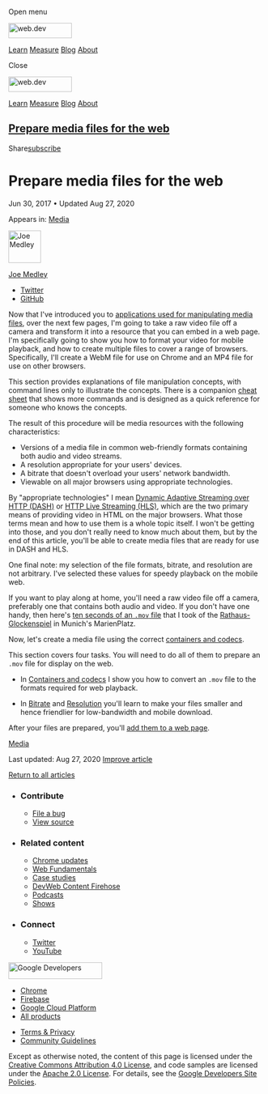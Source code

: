 <span class="w-tooltip w-tooltip--left">Open menu</span>

<a href="/" class="gc-analytics-event header-default__logo-link"><img src="/images/lockup.svg" alt="web.dev" class="header-default__logo" width="125" height="30" /></a>

<a href="/learn/" class="gc-analytics-event header-default__link">Learn</a> <a href="/measure/" class="gc-analytics-event header-default__link">Measure</a> <a href="/blog/" class="gc-analytics-event header-default__link">Blog</a> <a href="/about/" class="gc-analytics-event header-default__link">About</a>

<span class="w-tooltip">Close</span>

<a href="/" class="gc-analytics-event"><img src="/images/lockup.svg" alt="web.dev" class="drawer-default__logo" width="125" height="30" /></a>

<a href="/learn/" class="gc-analytics-event drawer-default__link">Learn</a> <a href="/measure/" class="gc-analytics-event drawer-default__link">Measure</a> <a href="/blog/" class="gc-analytics-event drawer-default__link">Blog</a> <a href="/about/" class="gc-analytics-event drawer-default__link">About</a>

<a href="#prepare-media-files-for-the-web" class="w-toc__header--link">Prepare media files for the web</a>
----------------------------------------------------------------------------------------------------------

Share<a href="/newsletter/" class="gc-analytics-event w-actions__fab w-actions__fab--subscribe"><span>subscribe</span></a>

Prepare media files for the web
===============================

Jun 30, 2017 <span class="w-author__separator">•</span> Updated Aug 27, 2020

<span class="w-post-signpost__title">Appears in:</span> <a href="/media" class="w-post-signpost__link">Media</a>

[<img src="https://web-dev.imgix.net/image/admin/ynJFmvKEbD9diZZsTdkD.jpg?auto=format&amp;fit=crop&amp;h=64&amp;w=64" alt="Joe Medley" class="w-author__image" sizes="(min-width: 64px) 64px, calc(100vw - 48px)" srcset="https://web-dev.imgix.net/image/admin/ynJFmvKEbD9diZZsTdkD.jpg?fit=crop&amp;h=64&amp;w=64&amp;auto=format&amp;dpr=1&amp;q=75, https://web-dev.imgix.net/image/admin/ynJFmvKEbD9diZZsTdkD.jpg?fit=crop&amp;h=64&amp;w=64&amp;auto=format&amp;dpr=2&amp;q=50 2x, https://web-dev.imgix.net/image/admin/ynJFmvKEbD9diZZsTdkD.jpg?fit=crop&amp;h=64&amp;w=64&amp;auto=format&amp;dpr=3&amp;q=35 3x, https://web-dev.imgix.net/image/admin/ynJFmvKEbD9diZZsTdkD.jpg?fit=crop&amp;h=64&amp;w=64&amp;auto=format&amp;dpr=4&amp;q=23 4x, https://web-dev.imgix.net/image/admin/ynJFmvKEbD9diZZsTdkD.jpg?fit=crop&amp;h=64&amp;w=64&amp;auto=format&amp;dpr=5&amp;q=20 5x" width="64" height="64" />](/authors/joemedley/)

<a href="/authors/joemedley/" class="w-author__name-link">Joe Medley</a>

-   <a href="https://twitter.com/medleyjp" class="w-author__link">Twitter</a>
-   <a href="https://github.com/jpmedley" class="w-author__link">GitHub</a>

Now that I've introduced you to [applications used for manipulating media files](/media-application-basics), over the next few pages, I'm going to take a raw video file off a camera and transform it into a resource that you can embed in a web page. I'm specifically going to show you how to format your video for mobile playback, and how to create multiple files to cover a range of browsers. Specifically, I'll create a WebM file for use on Chrome and an MP4 file for use on other browsers.

This section provides explanations of file manipulation concepts, with command lines only to illustrate the concepts. There is a companion [cheat sheet](/media-cheat-sheet) that shows more commands and is designed as a quick reference for someone who knows the concepts.

The result of this procedure will be media resources with the following characteristics:

-   Versions of a media file in common web-friendly formats containing both audio and video streams.
-   A resolution appropriate for your users' devices.
-   A bitrate that doesn't overload your users' network bandwidth.
-   Viewable on all major browsers using appropriate technologies.

By "appropriate technologies" I mean [Dynamic Adaptive Streaming over HTTP (DASH)](https://developer.mozilla.org/en-US/docs/Web/HTML/DASH_Adaptive_Streaming_for_HTML_5_Video) or [HTTP Live Streaming (HLS)](https://developer.apple.com/documentation/http_live_streaming), which are the two primary means of providing video in HTML on the major browsers. What those terms mean and how to use them is a whole topic itself. I won't be getting into those, and you don't really need to know much about them, but by the end of this article, you'll be able to create media files that are ready for use in DASH and HLS.

One final note: my selection of the file formats, bitrate, and resolution are not arbitrary. I've selected these values for speedy playback on the mobile web.

If you want to play along at home, you'll need a raw video file off a camera, preferably one that contains both audio and video. If you don't have one handy, then here's [ten seconds of an `.mov` file](https://storage.googleapis.com/web-dev-assets/prepare-media/glocken.mov) that I took of the [Rathaus-Glockenspiel](https://en.wikipedia.org/wiki/Rathaus-Glockenspiel) in Munich's MarienPlatz.

Now, let's create a media file using the correct [containers and codecs](/containers-and-codecs).

This section covers four tasks. You will need to do all of them to prepare an `.mov` file for display on the web.

-   In [Containers and codecs](/containers-and-codecs) I show you how to convert an `.mov` file to the formats required for web playback.

-   In [Bitrate](/bitrate) and [Resolution](/resolution) you'll learn to make your files smaller and hence friendlier for low-bandwidth and mobile download.

After your files are prepared, you'll [add them to a web page](/add-media).

<a href="/tags/media/" class="w-chip">Media</a>

<span class="w-mr--sm">Last updated: Aug 27, 2020 </span>[Improve article](https://github.com/GoogleChrome/web.dev/blob/master/src/site/content/en/media/prepare-media/index.md)

<a href="/media" class="gc-analytics-event w-article-navigation__link w-article-navigation__link--back w-article-navigation__link--single">Return to all articles</a>

-   ### Contribute

    -   <a href="https://github.com/GoogleChrome/web.dev/issues/new?assignees=&amp;labels=bug&amp;template=bug_report.md&amp;title=" class="w-footer__linkbox-link">File a bug</a>
    -   <a href="https://github.com/googlechrome/web.dev" class="w-footer__linkbox-link">View source</a>

-   ### Related content

    -   <a href="https://blog.chromium.org/" class="w-footer__linkbox-link">Chrome updates</a>
    -   <a href="https://developers.google.com/web/" class="w-footer__linkbox-link">Web Fundamentals</a>
    -   <a href="https://developers.google.com/web/showcase/" class="w-footer__linkbox-link">Case studies</a>
    -   <a href="https://devwebfeed.appspot.com/" class="w-footer__linkbox-link">DevWeb Content Firehose</a>
    -   <a href="/podcasts/" class="w-footer__linkbox-link">Podcasts</a>
    -   <a href="/shows/" class="w-footer__linkbox-link">Shows</a>

-   ### Connect

    -   <a href="https://www.twitter.com/ChromiumDev" class="w-footer__linkbox-link">Twitter</a>
    -   <a href="https://www.youtube.com/user/ChromeDevelopers" class="w-footer__linkbox-link">YouTube</a>

<a href="https://developers.google.com/" class="w-footer__utility-logo-link"><img src="/images/lockup-color.png" alt="Google Developers" class="w-footer__utility-logo" width="185" height="33" /></a>

-   <a href="https://developer.chrome.com/" class="w-footer__utility-link">Chrome</a>
-   <a href="https://firebase.google.com/" class="w-footer__utility-link">Firebase</a>
-   <a href="https://cloud.google.com/" class="w-footer__utility-link">Google Cloud Platform</a>
-   <a href="https://developers.google.com/products" class="w-footer__utility-link">All products</a>

<!-- -->

-   <a href="https://policies.google.com/" class="w-footer__utility-link">Terms &amp; Privacy</a>
-   <a href="/community-guidelines/" class="w-footer__utility-link">Community Guidelines</a>

Except as otherwise noted, the content of this page is licensed under the [Creative Commons Attribution 4.0 License](https://creativecommons.org/licenses/by/4.0/), and code samples are licensed under the [Apache 2.0 License](https://www.apache.org/licenses/LICENSE-2.0). For details, see the [Google Developers Site Policies](https://developers.google.com/terms/site-policies).
